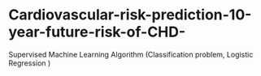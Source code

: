 # Cardiovascular-risk-prediction-10-year-future-risk-of-CHD-
Supervised Machine Learning Algorithm (Classification problem, Logistic Regression )
